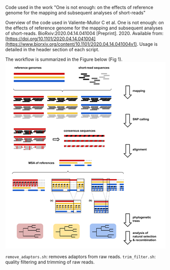 Code used in the work "One is not enough: on the effects of reference genome for the mapping and subsequent analyses of short-reads"

Overview of the code used in Valiente-Mullor C et al. One is not enough: on the effects of reference genome for the mapping and subsequent analyses of short-reads. BioRxiv:2020.04.14.041004 [Preprint]. 2020. Available from: [https://doi.org/10.1101/2020.04.14.041004](https://www.biorxiv.org/content/10.1101/2020.04.14.041004v1). Usage is detailed in the header section of each script.

The workflow is summarized in the Figure below (Fig 1).
![Fig 1](Fig1_overview.tif)

`remove_adaptors.sh`: removes adaptors from raw reads.
`trim_filter.sh`: quality filtering and trimming of raw reads.
